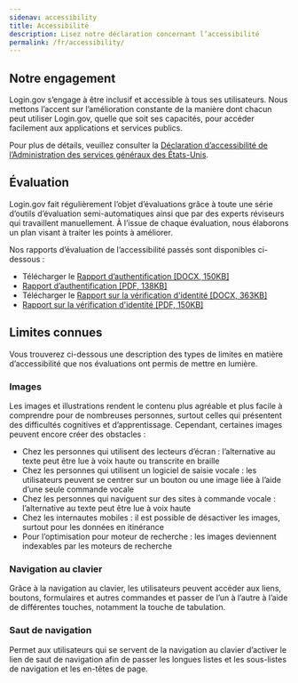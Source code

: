 ```yaml
---
sidenav: accessibility
title: Accessibilité
description: Lisez notre déclaration concernant l’accessibilité
permalink: /fr/accessibility/
---
```


## Notre engagement
Login.gov s’engage à être inclusif et accessible à tous ses utilisateurs. Nous mettons l’accent sur l’amélioration constante de la manière dont chacun peut utiliser Login.gov, quelle que soit ses capacités, pour accéder facilement aux applications et services publics.

Pour plus de détails, veuillez consulter la [Déclaration d’accessibilité de l’Administration des services généraux des États-Unis](https://www.gsa.gov/website-information/accessibility-statement).

## Évaluation
Login.gov fait régulièrement l’objet d’évaluations grâce à toute une série d’outils d’évaluation semi-automatiques ainsi que par des experts réviseurs qui travaillent manuellement. À l’issue de chaque évaluation, nous élaborons un plan visant à traiter les points à améliorer.

Nos rapports d’évaluation de l’accessibilité passés sont disponibles ci-dessous :

* Télécharger le [Rapport d’authentification [DOCX, 150KB]](/docs/2024-05-15_VPAT2.5Rev508-Identity-Authentication.docx)
* [Rapport d’authentification [PDF, 138KB]](/docs/2024-05-15_VPAT2.5Rev508-Identity-Authentication.pdf)
* Télécharger le [Rapport sur la vérification d'identité [DOCX, 363KB]](/docs/identity-verification-report.docx)
* [Rapport sur la vérification d'identité [PDF, 150KB]](/docs/identity-verification-report.pdf)

## Limites connues
Vous trouverez ci-dessous une description des types de limites en matière d’accessibilité que nos évaluations ont permis de mettre en lumière.

### Images
Les images et illustrations rendent le contenu plus agréable et plus facile à comprendre pour de nombreuses personnes, surtout celles qui présentent des difficultés cognitives et d’apprentissage. Cependant, certaines images peuvent encore créer des obstacles :

* Chez les personnes qui utilisent des lecteurs d’écran : l’alternative au texte peut être lue à voix haute ou transcrite en braille
* Chez les personnes qui utilisent un logiciel de saisie vocale : les utilisateurs peuvent se centrer sur un bouton ou une image liée à l’aide d’une seule commande vocale
* Chez les personnes qui naviguent sur des sites à commande vocale : l’alternative au texte peut être lue à voix haute
* Chez les internautes mobiles : il est possible de désactiver les images, surtout pour les données en itinérance
* Pour l’optimisation pour moteur de recherche : les images deviennent indexables par les moteurs de recherche

### Navigation au clavier
Grâce à la navigation au clavier, les utilisateurs peuvent accéder aux liens, boutons, formulaires et autres commandes et passer de l’un à l’autre à l’aide de différentes touches, notamment la touche de tabulation.

### Saut de navigation
Permet aux utilisateurs qui se servent de la navigation au clavier d’activer le lien de saut de navigation afin de passer les longues listes et les sous-listes de navigation et les en-têtes de page.
